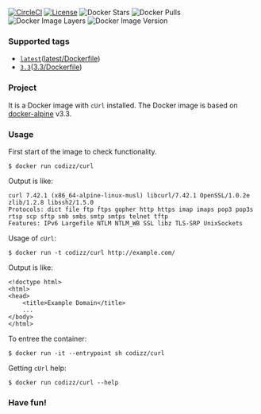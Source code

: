 [![CircleCI](https://circleci.com/gh/georg-koch/docker-alpine-curl/tree/3.3.svg?style=svg)](https://circleci.com/gh/georg-koch/docker-alpine-curl/tree/3.3)
[![License](https://img.shields.io/badge/license-MIT-blue.svg)](http://doge.mit-license.org)
![Docker Stars](https://img.shields.io/docker/stars/codizz/curl.svg)
![Docker Pulls](https://img.shields.io/docker/pulls/codizz/curl.svg)
![Docker Image Layers](https://images.microbadger.com/badges/image/codizz/curl.svg)
![Docker Image Version](https://images.microbadger.com/badges/version/codizz/curl.svg)

### Supported tags

* [`latest`](https://github.com/georg-koch/docker-alpine-curl/tree/master)([latest/Dockerfile](https://github.com/georg-koch/docker-alpine-curl/tree/master/Dockerfile))
* [`3.3`](https://github.com/georg-koch/docker-alpine-curl/tree/3.3)([3.3/Dockerfile](https://github.com/georg-koch/docker-alpine-curl/tree/3.3/Dockerfile))

### Project

It is a Docker image with `cUrl` installed. The Docker image is based on [docker-alpine](https://github.com/gliderlabs/docker-alpine) v3.3.

### Usage

First start of the image to check functionality.
```
$ docker run codizz/curl
```
Output is like:
```
curl 7.42.1 (x86_64-alpine-linux-musl) libcurl/7.42.1 OpenSSL/1.0.2e zlib/1.2.8 libssh2/1.5.0
Protocols: dict file ftp ftps gopher http https imap imaps pop3 pop3s rtsp scp sftp smb smbs smtp smtps telnet tftp
Features: IPv6 Largefile NTLM NTLM_WB SSL libz TLS-SRP UnixSockets
```

Usage of `cUrl`:
```
$ docker run -t codizz/curl http://example.com/
```
Output is like: 
```
<!doctype html>
<html>
<head>
    <title>Example Domain</title>
    ...
</body>
</html>
```

To entree the container:
```
$ docker run -it --entrypoint sh codizz/curl
```

Getting `cUrl` help:
```
$ docker run codizz/curl --help
```

### Have fun!
